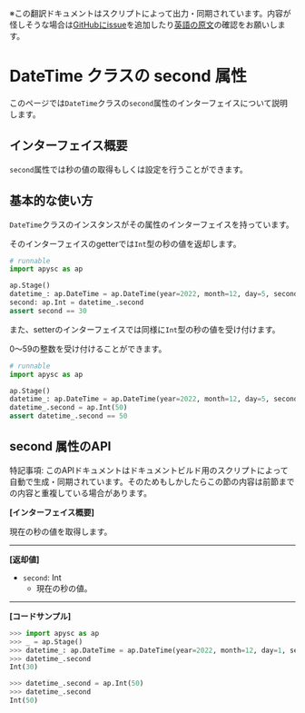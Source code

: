<span class="inconspicuous-txt">※この翻訳ドキュメントはスクリプトによって出力・同期されています。内容が怪しそうな場合は<a href="https://github.com/simon-ritchie/apysc/issues" target="_blank">GitHubにissue</a>を追加したり[英語の原文](https://simon-ritchie.github.io/apysc/en/datetime_second.html)の確認をお願いします。</span>

# DateTime クラスの second 属性

このページでは`DateTime`クラスの`second`属性のインターフェイスについて説明します。

## インターフェイス概要

`second`属性では秒の値の取得もしくは設定を行うことができます。

## 基本的な使い方

`DateTime`クラスのインスタンスがその属性のインターフェイスを持っています。

そのインターフェイスのgetterでは`Int`型の秒の値を返却します。

```py
# runnable
import apysc as ap

ap.Stage()
datetime_: ap.DateTime = ap.DateTime(year=2022, month=12, day=5, second=30)
second: ap.Int = datetime_.second
assert second == 30
```

また、setterのインターフェイスでは同様に`Int`型の秒の値を受け付けます。

0～59の整数を受け付けることができます。

```py
# runnable
import apysc as ap

ap.Stage()
datetime_: ap.DateTime = ap.DateTime(year=2022, month=12, day=5, second=30)
datetime_.second = ap.Int(50)
assert datetime_.second == 50
```

## second 属性のAPI

<span class="inconspicuous-txt">特記事項: このAPIドキュメントはドキュメントビルド用のスクリプトによって自動で生成・同期されています。そのためもしかしたらこの節の内容は前節までの内容と重複している場合があります。</span>

**[インターフェイス概要]**

現在の秒の値を取得します。<hr>

**[返却値]**

- `second`: Int
  - 現在の秒の値。

<hr>

**[コードサンプル]**

```py
>>> import apysc as ap
>>> _ = ap.Stage()
>>> datetime_: ap.DateTime = ap.DateTime(year=2022, month=12, day=1, second=30)
>>> datetime_.second
Int(30)

>>> datetime_.second = ap.Int(50)
>>> datetime_.second
Int(50)
```
